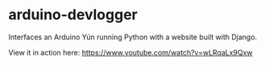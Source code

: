 # arduino-devlogger
Interfaces an Arduino Yún running Python with a website built with Django.

View it in action here: https://www.youtube.com/watch?v=wLRqaLx9Qxw
